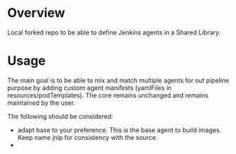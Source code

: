 # Overview
Local forked repo to be able to define Jenkins agents in a Shared Library.

# Usage
The main goal is to be able to mix and match multiple agents for out pipeline purpose by adding custom agent manifests (yamlFiles in resources/podTemplates). The core remains unchanged and remains maintained by the user.

The following should be considered:
- adapt base to your preference. This is the base agent to build images. Keep name jnlp for consistency with the source.
- 